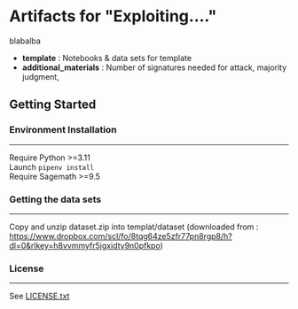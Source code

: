 # Artifacts for  "Exploiting...."

blabalba
* __template__ : Notebooks & data sets for template
* __additional_materials__ : Number of signatures needed for attack, majority judgment, 


## Getting Started
### Environment Installation
---
Require Python >=3.11 \
Launch ```pipenv install``` \
Require Sagemath >=9.5

### Getting the data sets
---

Copy and unzip dataset.zip into templat/dataset (downloaded from : https://www.dropbox.com/scl/fo/8tqg64ze5zfr77pn8rgp8/h?dl=0&rlkey=h8vvmmyfr5jgxidty9n0pfkpo)

### License
---
See [LICENSE.txt](./LICENSE.txt)
